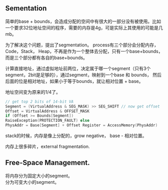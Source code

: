 ## Sementation
简单的base + bounds，会造成分配的空间中有很大的一部分没有被使用。比如一个要求32位地址空间的程序，需要的内存是4g，可是实际上其使用的可能是几mb。

为了解决这个问题，提出了segmentation。
process有三个部分会分配内存，Code，Stack， Heap，不再是作为一个整体去分配，只有一个base+bounds，而是三个部分都有各自的base+bounds。

计算直接地址，通过虚拟地址前两位，决定属于哪一个segment（只有3个segment，2bit是足够的），通过segment，映射到一个base 和 bounds， 然后后面的位是相对地址，如果小于等于bounds，就让相对位置 + base。

地址空间变为原来的1/4了。

```c
// get top 2 bits of 14-bit VA
Segment = (VirtualAddress & SEG_MASK) >> SEG_SHIFT // now get offset
Offset = VirtualAddress & OFFSET_MASK
if (Offset >= Bounds[Segment])
RaiseException(PROTECTION_FAULT) else
PhysAddr = Base[Segment] + Offset Register = AccessMemory(PhysAddr)

```

stack的时候，内存是像上分配的，grow negative， base - 相对位置。

内存上很多碎片，external fragmentation.    

## Free-Space Management.  

将内存分为固定大小的segment。  
分为可变大小的segment。  